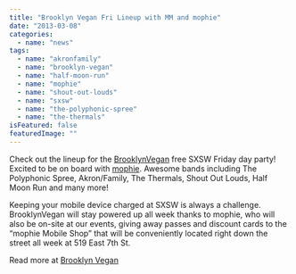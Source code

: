 ```yaml
---
title: "Brooklyn Vegan Fri Lineup with MM and mophie"
date: "2013-03-08"
categories: 
  - name: "news"
tags: 
  - name: "akronfamily"
  - name: "brooklyn-vegan"
  - name: "half-moon-run"
  - name: "mophie"
  - name: "shout-out-louds"
  - name: "sxsw"
  - name: "the-polyphonic-spree"
  - name: "the-thermals"
isFeatured: false
featuredImage: ""
---
```


Check out the lineup for the [BrooklynVegan](http://www.brooklynvegan.com/archives/2013/03/brooklynvegan_f.html) free SXSW Friday day party! Excited to be on board with [mophie](http://www.mophie.com). Awesome bands including The Polyphonic Spree, Akron/Family, The Thermals, Shout Out Louds, Half Moon Run and many more!

Keeping your mobile device charged at SXSW is always a challenge. BrooklynVegan will stay powered up all week thanks to mophie, who will also be on-site at our events, giving away passes and discount cards to the “mophie Mobile Shop” that will be conveniently located right down the street all week at 519 East 7th St.

Read more at [Brooklyn Vegan](http://www.brooklynvegan.com/archives/2013/03/brooklynvegan_f.html "Brooklyn Vegan SXSW 2013 Fri Day Party")
